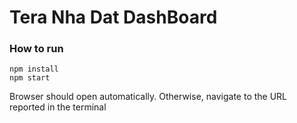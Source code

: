 Tera Nha Dat DashBoard
=====================

### How to run

```
npm install
npm start
```

Browser should open automatically. Otherwise, navigate to the URL reported in the terminal

